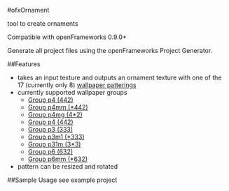 #ofxOrnament

tool to create ornaments

Compatible with openFrameworks 0.9.0+ 

Generate all project files using the openFrameworks Project Generator.

##Features

* takes an input texture and outputs an ornament texture with one of the 17 (currently only 8) [wallpaper patterings](https://en.wikipedia.org/wiki/Wallpaper_group) 
* currently supported wallpaper groups
	* [Group p4 (442)](https://en.wikipedia.org/wiki/Wallpaper_group#Group_p4_.28442.29)	
	* [Group p4mm (*442)](https://en.wikipedia.org/wiki/Wallpaper_group#Group_p4mm_.28.2A442.29)
	* [Group p4mg (4*2)](https://en.wikipedia.org/wiki/Wallpaper_group#Group_p4mg_.284.2A2.29)
	* [Group p4 (442)](https://en.wikipedia.org/wiki/Wallpaper_group#Group_p4_.28442.29)	
	* [Group p3 (333)](https://en.wikipedia.org/wiki/Wallpaper_group#Group_p3_.28333.29)	
	* [Group p3m1 (*333)](https://en.wikipedia.org/wiki/Wallpaper_group#Group_p3m1_.28.2A333.29)
	* [Group p31m (3*3)](https://en.wikipedia.org/wiki/Wallpaper_group#Group_p31m_.283.2A3.29)
	* [Group p6 (632)](https://en.wikipedia.org/wiki/Wallpaper_group#Group_p6_.28632.29)	
	* [Group p6mm (*632)](https://en.wikipedia.org/wiki/Wallpaper_group#Group_p6mm_.28.2A632.29)
* pattern can be resized and rotated
 
##Sample Usage
see example project
